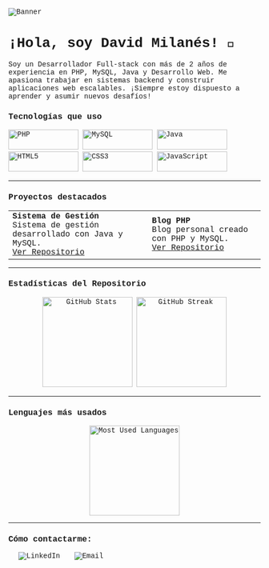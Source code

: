 ![Banner](https://github.com/Milan3s/foto-banner/raw/main/1711561714543.jpg)

# ¡Hola, soy David Milanés! 👋

Soy un Desarrollador Full-stack con más de 2 años de experiencia en PHP, MySQL, Java y Desarrollo Web. Me apasiona trabajar en sistemas backend y construir aplicaciones web escalables. ¡Siempre estoy dispuesto a aprender y asumir nuevos desafíos!

<style>
  body {
    font-family: Consolas, "Courier New", monospace;
  }
</style>

### Tecnologías que uso
<p align="left">
  <img src="https://img.shields.io/badge/-PHP-777BB4?style=for-the-badge&logo=php&logoColor=white&logoWidth=40" alt="PHP" height="40" width="140">
  <img src="https://img.shields.io/badge/-MySQL-4479A1?style=for-the-badge&logo=mysql&logoColor=white&logoWidth=40" alt="MySQL" height="40" width="140">
  <img src="https://img.shields.io/badge/-Java-007396?style=for-the-badge&logo=java&logoColor=white&logoWidth=40" alt="Java" height="40" width="140">
  <img src="https://img.shields.io/badge/-HTML5-E34F26?style=for-the-badge&logo=html5&logoColor=white&logoWidth=40" alt="HTML5" height="40" width="140">
  <img src="https://img.shields.io/badge/-CSS3-1572B6?style=for-the-badge&logo=css3&logoColor=white&logoWidth=40" alt="CSS3" height="40" width="140">
  <img src="https://img.shields.io/badge/-JavaScript-F7DF1E?style=for-the-badge&logo=javascript&logoColor=black&logoWidth=40" alt="JavaScript" height="40" width="140">
</p>

---

### Proyectos destacados
<table>
  <tr>
    <td align="left">
      <strong>Sistema de Gestión</strong><br>
      Sistema de gestión desarrollado con Java y MySQL.<br>
      <a href="https://github.com/username/sistema-gestion">Ver Repositorio</a>
    </td>
    <td align="left">
      <strong>Blog PHP</strong><br>
      Blog personal creado con PHP y MySQL.<br>
      <a href="https://github.com/username/blog-php">Ver Repositorio</a>
    </td>
  </tr>
</table>

---

### Estadísticas del Repositorio
<p align="center">
  <img src="https://github-readme-stats.vercel.app/api?username=milan3s&show_icons=true&theme=radical" alt="GitHub Stats" height="180">
  <img src="https://github-readme-streak-stats.herokuapp.com/?user=milan3s&theme=radical" alt="GitHub Streak" height="180">
</p>

---

### Lenguajes más usados
<p align="center">
  <img src="https://github-readme-stats.vercel.app/api/top-langs/?username=milan3s&layout=compact&theme=radical" alt="Most Used Languages" height="180">
</p>

---

### Cómo contactarme:
<p align="left">
  <a href="https://www.linkedin.com/in/your-profile/" style="margin-left: 20px; text-decoration: none;">
    <img src="https://img.shields.io/badge/LinkedIn-blue?style=flat-square&logo=linkedin&logoColor=white" alt="LinkedIn">
  </a>
  <a href="mailto:your-email@example.com" style="margin-left: 20px; text-decoration: none;">
    <img src="https://img.shields.io/badge/Email-red?style=flat-square&logo=gmail&logoColor=white" alt="Email">
  </a>
</p>
